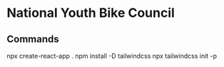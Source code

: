 # National Youth Bike Council

## Commands
npx create-react-app .
npm install -D tailwindcss
npx tailwindcss init -p
